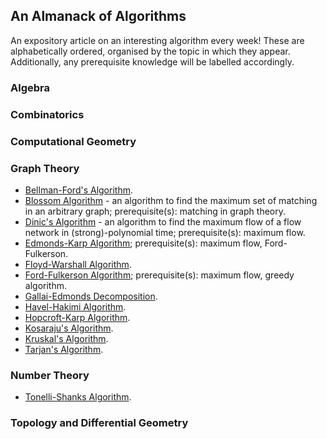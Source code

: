 ## An Almanack of Algorithms

An expository article on an interesting algorithm every week! These are alphabetically ordered, organised by the topic in which they appear. Additionally, any prerequisite knowledge will be labelled accordingly.

### Algebra

### Combinatorics

### Computational Geometry

### Graph Theory
* [Bellman-Ford's Algorithm](/website/an-almanack-of-algorithms/bellmanford).
* [Blossom Algorithm](/website/an-almanack-of-algorithms/blossom) - an algorithm to find the maximum set of matching in an arbitrary graph; prerequisite(s): matching in graph theory.
* [Dinic's Algorithm](/website/an-almanack-of-algorithms/dinic) - an algorithm to find the maximum flow of a flow network in (strong)-polynomial time; prerequisite(s): maximum flow.
* [Edmonds-Karp Algorithm](/website/an-almanack-of-algorithms/edmondskarp); prerequisite(s): maximum flow, Ford-Fulkerson.
* [Floyd-Warshall Algorithm](/website/an-almanack-of-algorithms/floydwarshall).
* [Ford-Fulkerson Algorithm](/website/an-almanack-of-algorithms/fordfulkerson); prerequisite(s): maximum flow, greedy algorithm.
* [Gallai-Edmonds Decomposition](/website/an-almanack-of-algorithms/gallaiedmonds).
* [Havel-Hakimi Algorithm](/website/an-almanack-of-algorithms/havelhakimi).
* [Hopcroft-Karp Algorithm](/website/an-almanack-of-algorithms/hopcroftkarp).
* [Kosaraju's Algorithm](/website/an-almanack-of-algorithms/kosaraju).
* [Kruskal's Algorithm](/website/an-almanack-of-algorithms/kruskal).
* [Tarjan's Algorithm](/website/an-almanack-of-algorithms/tarjan).

### Number Theory
* [Tonelli-Shanks Algorithm](/website/an-almanack-of-algorithms/tonellishanks).

### Topology and Differential Geometry
